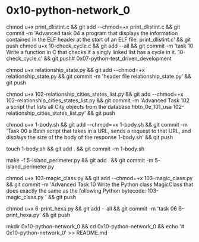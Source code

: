 # 0x10-python-network_0

chmod u+x print_dlistint.c && git add --chmod=+x print_dlistint.c && git commit -m 'Advanced task 04 a program that displays the information contained in the ELF header at the start of an ELF file. print_dlistint.c' && git push
chmod u+x 10-check_cycle.c && git add --all && git commit -m 'task 10 Write a function in C that checks if a singly linked list has a cycle in it. 10-check_cycle.c' && git push# 0x07-python-test_driven_development

chmod u+x relationship_state.py && git add --chmod=+x relationship_state.py && git commit -m 'header file relationship_state.py' && git push

chmod u+x 102-relationship_cities_states_list.py && git add --chmod=+x 102-relationship_cities_states_list.py && git commit -m 'Advanced Task 102 a script that lists all City objects from the database hbtn_0e_101_usa 102-relationship_cities_states_list.py' && git push

chmod u+x 1-body.sh && git add --chmod=+x 1-body.sh && git commit -m 'Task 00 a Bash script that takes in a URL, sends a request to that URL, and displays the size of the body of the response 1-body.sh' && git push

touch 1-body.sh && git add . && git commit -m 1-body.sh

make -f 5-island_perimeter.py && git add . && git commit -m 5-island_perimeter.py

chmod u+x 103-magic_class.py && git add --chmod=+x 103-magic_class.py && git commit -m 'Advanced Task 10 Write the Python class MagicClass that does exactly the same as the following Python bytecode: 103-magic_class.py ' && git push

chmod u+x 6-print_hexa.py && git add --all && git commit -m 'task 06 6-print_hexa.py' && git push

mkdir 0x10-python-network_0 && cd 0x10-python-network_0 && echo '# 0x10-python-network_0' >> README.md

